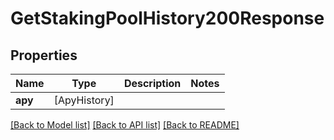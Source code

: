 # GetStakingPoolHistory200Response

## Properties
Name | Type | Description | Notes
------------ | ------------- | ------------- | -------------
**apy** | [ApyHistory] |  | 

[[Back to Model list]](../README.md#documentation-for-models) [[Back to API list]](../README.md#documentation-for-api-endpoints) [[Back to README]](../README.md)


